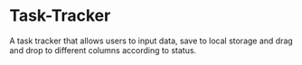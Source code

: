 # Task-Tracker
A task tracker that allows users to input data, save to local storage and drag and drop to different columns according to status. 
